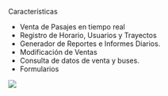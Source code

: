 
Características

- Venta de Pasajes en tiempo real
- Registro de Horario, Usuarios y Trayectos
- Generador de Reportes e Informes Diarios.
- Modificación de Ventas
- Consulta de datos de venta y buses.
- Formularios

![](https://user-images.githubusercontent.com/65929002/110558230-de184080-8120-11eb-9907-3f557cdc9fb4.png)
